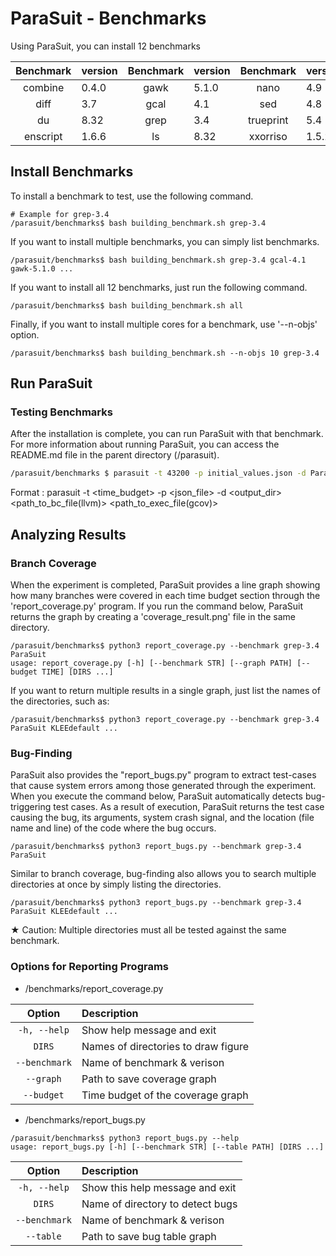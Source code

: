 # ParaSuit - Benchmarks

Using ParaSuit, you can install 12 benchmarks

| Benchmark | version | Benchmark | version | Benchmark | version |
|:------:|:------------|:------:|:------------|:------:|:------------|
| combine   | 0.4.0 | gawk      | 5.1.0  | nano         | 4.9   |
| diff      | 3.7   | gcal      | 4.1    | sed          | 4.8   |
| du        | 8.32  | grep      | 3.4    | trueprint    | 5.4   |
| enscript  | 1.6.6 | ls        | 8.32   | xxorriso     | 1.5.2 |

## Install Benchmarks
To install a benchmark to test, use the following command.
```
# Example for grep-3.4
/parasuit/benchmarks$ bash building_benchmark.sh grep-3.4
```

If you want to install multiple benchmarks, you can simply list benchmarks.
```
/parasuit/benchmarks$ bash building_benchmark.sh grep-3.4 gcal-4.1 gawk-5.1.0 ...
```

If you want to install all 12 benchmarks, just run the following command.
```
/parasuit/benchmarks$ bash building_benchmark.sh all
```

Finally, if you want to install multiple cores for a benchmark, use '--n-objs' option.
```
/parasuit/benchmarks$ bash building_benchmark.sh --n-objs 10 grep-3.4
```

## Run ParaSuit
### Testing Benchmarks
After the installation is complete, you can run ParaSuit with that benchmark. For more information about running ParaSuit, you can access the README.md file in the parent directory (/parasuit).

```bash
/parasuit/benchmarks $ parasuit -t 43200 -p initial_values.json -d ParaSuit grep-3.4/obj-llvm/src/grep.bc grep-3.4/obj-gcov/src/grep
```
Format : parasuit -t <time_budget> -p <json_file> -d <output_dir> <path_to_bc_file(llvm)> <path_to_exec_file(gcov)>


## Analyzing Results
### Branch Coverage
When the experiment is completed, ParaSuit provides a line graph showing how many branches were covered in each time budget section through the 'report_coverage.py' program. If you run the command below, ParaSuit returns the graph by creating a 'coverage_result.png' file in the same directory.
```
/parasuit/benchmarks$ python3 report_coverage.py --benchmark grep-3.4 ParaSuit
usage: report_coverage.py [-h] [--benchmark STR] [--graph PATH] [--budget TIME] [DIRS ...]
```

If you want to return multiple results in a single graph, just list the names of the directories, such as:
```
/parasuit/benchmarks$ python3 report_coverage.py --benchmark grep-3.4 ParaSuit KLEEdefault ...
```

### Bug-Finding
ParaSuit also provides the "report_bugs.py" program to extract test-cases that cause system errors among those generated through the experiment. When you execute the command below, ParaSuit automatically detects bug-triggering test cases. As a result of execution, ParaSuit returns the test case causing the bug, its arguments, system crash signal, and the location (file name and line) of the code where the bug occurs.
```
/parasuit/benchmarks$ python3 report_bugs.py --benchmark grep-3.4 ParaSuit
```

Similar to branch coverage, bug-finding also allows you to search multiple directories at once by simply listing the directories.

```
/parasuit/benchmarks$ python3 report_bugs.py --benchmark grep-3.4 ParaSuit KLEEdefault ...
```

★ Caution: Multiple directories must all be tested against the same benchmark.


### Options for Reporting Programs
+ /benchmarks/report_coverage.py

| Option | Description |
|:------:|:------------|
| `-h, --help`  | Show help message and exit |
| `DIRS`        | Names of directories to draw figure |
| `--benchmark` | Name of benchmark & verison |
| `--graph`     | Path to save coverage graph |
| `--budget`    | Time budget of the coverage graph |

+ /benchmarks/report_bugs.py
```
/parasuit/benchmarks$ python3 report_bugs.py --help
usage: report_bugs.py [-h] [--benchmark STR] [--table PATH] [DIRS ...]
```
| Option | Description |
|:------:|:------------|
| `-h, --help`  | Show this help message and exit |
| `DIRS`        | Name of directory to detect bugs |
| `--benchmark` | Name of benchmark & verison |
| `--table`     | Path to save bug table graph |
